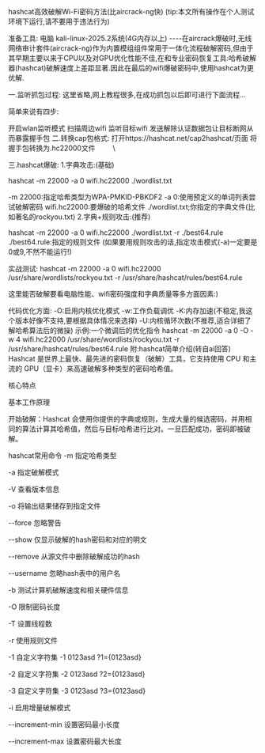 hashcat高效破解Wi-Fi密码方法(比aircrack-ng快)
​
(tip:本文所有操作在个人测试环境下运行,请不要用于违法行为)

准备工具:
电脑
kali-linux-2025.2系统(4G内存以上)
----在aircrack爆破时,无线网络审计套件(aircrack-ng)作为内置模组组件常用于一体化流程破解密码,但由于其早期主要以来于CPU以及对GPU优化性能不佳,在和专业密码恢复工具:哈希破解器(hashcat)破解速度上差距显著.因此在最后的wifi爆破密码中,使用hashcat为更优解.

一.监听抓包过程:
这里省略,网上教程很多,在成功抓包以后即可进行下面流程...

简单来说有四步:

开启wlan监听模式
扫描周边wifi
监听目标wifi
发送解除认证数据包让目标断网从而暴露握手包
二.转换cap包格式:
打开https://hashcat.net/cap2hashcat/页面
将握手包转换为.hc22000文件
        \



三.hashcat爆破:
1.字典攻击:(基础)

hashcat -m 22000 -a 0 wifi.hc22000 ./wordlist.txt

-m 22000:指定哈希类型为WPA-PMKID-PBKDF2
-a 0:使用预定义的单词列表尝试破解密码
wifi.hc22000:要爆破的哈希文件
./wordlist.txt;你指定的字典文件(比如著名的rockyou.txt)
2.字典+规则攻击:(推荐)

hashcat -m 22000 -a 0 wifi.hc22000 ./wordlist.txt -r ./best64.rule
./best64.rule:指定的规则文件
(如果要用规则攻击的话,指定攻击模式(-a)一定要是0或9,不然不能运行!)

实战测试:
 hashcat -m 22000 -a 0  wifi.hc22000 /usr/share/wordlists/rockyou.txt -r /usr/share/hashcat/rules/best64.rule  


这里能否破解要看电脑性能、wifi密码强度和字典质量等多方面因素:)

代码优化方面:
-O:启用内核优化模式
-w:工作负载调优
-K:内存加速(不稳定,我这个版本好像不支持,要根据具体情况来选择)
-U:内核循环次数(不推荐,适合详细了解哈希算法后的微操)
示例:一个微调后的优化指令
 hashcat -m 22000 -a 0  -O -w 4  wifi.hc22000 /usr/share/wordlists/rockyou.txt -r /usr/share/hashcat/rules/best64.rule
附:hashcat简单介绍(转自ai回答)
Hashcat 是世界上最快、最先进的密码恢复（破解）工具，它支持使用 CPU 和主流的 GPU（显卡）来高速破解多种类型的密码哈希值。

核心特点










基本工作原理



开始破解：Hashcat 会使用你提供的字典或规则，生成大量的候选密码，并用相同的算法计算其哈希值，然后与目标哈希进行比对。一旦匹配成功，密码即被破解。

hashcat常用命令
-m 指定哈希类型

-a 指定破解模式

-V 查看版本信息

-o 将输出结果储存到指定文件

--force 忽略警告

--show 仅显示破解的hash密码和对应的明文

--remove 从源文件中删除破解成功的hash

--username 忽略hash表中的用户名

-b 测试计算机破解速度和相关硬件信息

-O 限制密码长度

-T 设置线程数

-r 使用规则文件

-1 自定义字符集 -1 0123asd ?1={0123asd}

-2 自定义字符集 -2 0123asd ?2={0123asd}

-3 自定义字符集 -3 0123asd ?3={0123asd}

-i 启用增量破解模式

--increment-min 设置密码最小长度

--increment-max 设置密码最大长度

​